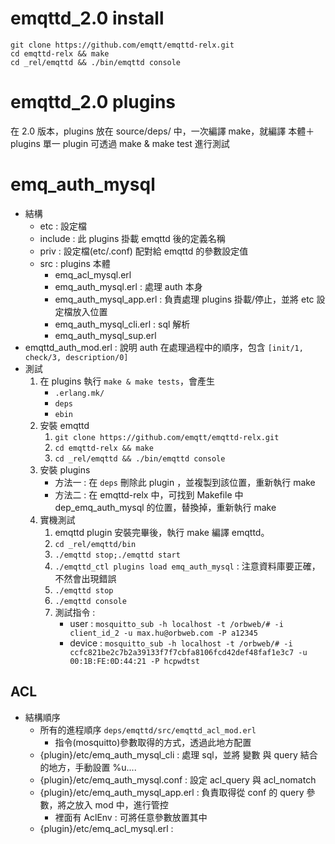 # emqttd_2.0 install

```
git clone https://github.com/emqtt/emqttd-relx.git
cd emqttd-relx && make
cd _rel/emqttd && ./bin/emqttd console
```

# emqttd_2.0 plugins

在 2.0 版本，plugins 放在 source/deps/ 中，一次編譯 make，就編譯 本體＋plugins
單一 plugin 可透過 make & make test 進行測試

# emq_auth_mysql

- 結構
	- etc		: 設定檔
	- include	: 此 plugins 掛載 emqttd 後的定義名稱
	- priv		: 設定檔(etc/.conf) 配對給 emqttd 的參數設定值
	- src		: plugins 本體
		- emq_acl_mysql.erl
		- emq_auth_mysql.erl     : 處理 auth 本身
		- emq_auth_mysql_app.erl : 負責處理 plugins 掛載/停止，並將 etc 設定檔放入位置
		- emq_auth_mysql_cli.erl : sql 解析
		- emq_auth_mysql_sup.erl 
- emqttd_auth_mod.erl : 說明 auth 在處理過程中的順序，包含 `[init/1, check/3, description/0]`
- 測試
	1. 在 plugins 執行 `make & make tests`，會產生
		- `.erlang.mk/`
		- `deps`
		- `ebin`
	2. 安裝 emqttd 
		1. `git clone https://github.com/emqtt/emqttd-relx.git`
		2. `cd emqttd-relx && make`
		3. `cd _rel/emqttd && ./bin/emqttd console`
	3. 安裝 plugins 
		- 方法一 : 在 `deps` 刪除此 plugin ，並複製到該位置，重新執行 make
		- 方法二 : 在 emqttd-relx 中，可找到 Makefile 中 dep_emq_auth_mysql 的位置，替換掉，重新執行 make
	4. 實機測試
		1. emqttd plugin 安裝完畢後，執行 make 編譯 emqttd。
		2. `cd _rel/emqttd/bin`
		3. `./emqttd stop;./emqttd start`
		4. `./emqttd_ctl plugins load emq_auth_mysql` : 注意資料庫要正確，不然會出現錯誤
		5. `./emqttd stop`
		6. `./emqttd console`
		7. 測試指令 : 
			- user : `mosquitto_sub -h localhost -t /orbweb/# -i client_id_2 -u max.hu@orbweb.com -P a12345`
			- device : `mosquitto_sub -h localhost -t /orbweb/# -i ccfc821be2c7b2a39133f7f7cbfa8106fcd42def48faf1e3c7 -u 00:1B:FE:0D:44:21 -P hcpwdtst`

			
## ACL 

- 結構順序
	- 所有的進程順序 `deps/emqttd/src/emqttd_acl_mod.erl`
		- 指令(mosquitto)參數取得的方式，透過此地方配置
	- {plugin}/etc/emq_auth_mysql_cli : 處理 sql，並將 變數 與 query 結合的地方，手動設置 %u....
	- {plugin}/etc/emq_auth_mysql.conf : 設定 acl_query 與 acl_nomatch
	- {plugin}/etc/emq_auth_mysql_app.erl : 負責取得從 conf 的 query 參數，將之放入 mod 中，進行管控
		- 裡面有 AclEnv : 可將任意參數放置其中
	- {plugin}/etc/emq_acl_mysql.erl : 

